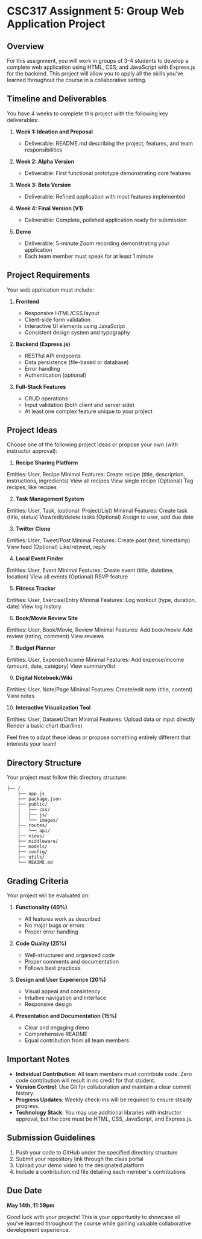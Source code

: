 # CSC317 Assignment 5: Group Web Application Project

## Overview

For this assignment, you will work in groups of 3-4 students to develop a complete web application using HTML, CSS, and JavaScript with Express.js for the backend. This project will allow you to apply all the skills you've learned throughout the course in a collaborative setting.

## Timeline and Deliverables

You have 4 weeks to complete this project with the following key deliverables:

1. **Week 1: Ideation and Proposal**
   - Deliverable: README.md describing the project, features, and team responsibilities

2. **Week 2: Alpha Version**
   - Deliverable: First functional prototype demonstrating core features

3. **Week 3: Beta Version**
   - Deliverable: Refined application with most features implemented

4. **Week 4: Final Version (V1)**
   - Deliverable: Complete, polished application ready for submission

5. **Demo**
   - Deliverable: 5-minute Zoom recording demonstrating your application
   - Each team member must speak for at least 1 minute

## Project Requirements

Your web application must include:

1. **Frontend**
   - Responsive HTML/CSS layout
   - Client-side form validation
   - Interactive UI elements using JavaScript
   - Consistent design system and typography

2. **Backend (Express.js)**
   - RESTful API endpoints
   - Data persistence (file-based or database)
   - Error handling
   - Authentication (optional)

3. **Full-Stack Features**
   - CRUD operations
   - Input validation (both client and server side)
   - At least one complex feature unique to your project

## Project Ideas

Choose one of the following project ideas or propose your own (with instructor approval):

1. **Recipe Sharing Platform**

Entities: User, Recipe
Minimal Features:
Create recipe (title, description, instructions, ingredients)
View all recipes
View single recipe
(Optional) Tag recipes, like recipes

2. **Task Management System**

Entities: User, Task, (optional: Project/List)
Minimal Features:
Create task (title, status)
View/edit/delete tasks
(Optional) Assign to user, add due date

3. **Twitter Clone**

Entities: User, Tweet/Post
Minimal Features:
Create post (text, timestamp)
View feed
(Optional) Like/retweet, reply

4. **Local Event Finder**

Entities: User, Event
Minimal Features:
Create event (title, datetime, location)
View all events
(Optional) RSVP feature

5. **Fitness Tracker**

Entities: User, Exercise/Entry
Minimal Features:
Log workout (type, duration, date)
View log history

6. **Book/Movie Review Site**

Entities: User, Book/Movie, Review
Minimal Features:
Add book/movie
Add review (rating, comment)
View reviews

7. **Budget Planner**

Entities: User, Expense/Income
Minimal Features:
Add expense/income (amount, date, category)
View summary/list

9. **Digital Notebook/Wiki**

Entities: User, Note/Page
Minimal Features:
Create/edit note (title, content)
View notes

10. **Interactive Visualization Tool**

Entities: User, Dataset/Chart
Minimal Features:
Upload data or input directly
Render a basic chart (bar/line)

Feel free to adapt these ideas or propose something entirely different that interests your team!

## Directory Structure

Your project must follow this directory structure:

```
├── /
    ├── app.js
    ├── package.json
    ├── public/
    │   ├── css/
    │   ├── js/
    │   └── images/
    ├── routes/
    │   └── api/
    ├── views/
    ├── middleware/
    ├── models/
    ├── config/
    ├── utils/
    └── README.md
```

## Grading Criteria

Your project will be evaluated on:

1. **Functionality (40%)**
   - All features work as described
   - No major bugs or errors
   - Proper error handling

2. **Code Quality (25%)**
   - Well-structured and organized code
   - Proper comments and documentation
   - Follows best practices

3. **Design and User Experience (20%)**
   - Visual appeal and consistency
   - Intuitive navigation and interface
   - Responsive design

4. **Presentation and Documentation (15%)**
   - Clear and engaging demo
   - Comprehensive README
   - Equal contribution from all team members

## Important Notes

- **Individual Contribution**: All team members must contribute code. Zero code contribution will result in no credit for that student.
- **Version Control**: Use Git for collaboration and maintain a clear commit history.
- **Progress Updates**: Weekly check-ins will be required to ensure steady progress.
- **Technology Stack**: You may use additional libraries with instructor approval, but the core must be HTML, CSS, JavaScript, and Express.js.

## Submission Guidelines

1. Push your code to GitHub under the specified directory structure
2. Submit your repository link through the class portal
3. Upload your demo video to the designated platform
4. Include a contribution.md file detailing each member's contributions


## Due Date

**May 14th, 11:59pm**


Good luck with your projects! This is your opportunity to showcase all you've learned throughout the course while gaining valuable collaborative development experience.
